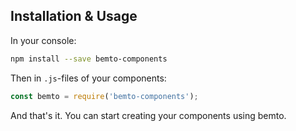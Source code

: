 ## Installation & Usage

In your console:

``` sh
npm install --save bemto-components
```

Then in `.js`-files of your components:

``` js static
const bemto = require('bemto-components');
```

And that's it. You can start creating your components using bemto.
